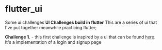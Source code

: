 # flutter_ui
Some ui challenges
**UI Challenges build in flutter**
This are a series of ui that I've put together meanwhile practicing flutter;

**Challenge 1.** - this first challenge is inspired by a ui that can be found [here](https://dribbble.com/shots/3691930-Sign-in-and-Sign-up-views-dark-theme). It's a implementation of a login and signup page


